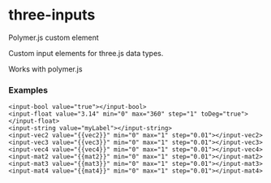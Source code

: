 three-inputs
=============

Polymer.js custom element

Custom input elements for three.js data types.

Works with polymer.js

### Examples

```
<input-bool value="true"></input-bool>
<input-float value="3.14" min="0" max="360" step="1" toDeg="true"></input-float>
<input-string value="myLabel"></input-string>
<input-vec2 value="{{vec2}}" min="0" max="1" step="0.01"></input-vec2>
<input-vec3 value="{{vec3}}" min="0" max="1" step="0.01"></input-vec3>
<input-vec4 value="{{vec4}}" min="0" max="1" step="0.01"></input-vec4>
<input-mat2 value="{{mat2}}" min="0" max="1" step="0.01"></input-mat2>
<input-mat3 value="{{mat3}}" min="0" max="1" step="0.01"></input-mat3>
<input-mat4 value="{{mat4}}" min="0" max="1" step="0.01"></input-mat4>
```